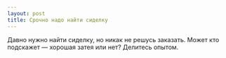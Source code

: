 ```yaml
---
layout: post 
title: Срочно надо найти сиделку 
--- 
```

Давно нужно найти сиделку, но никак не решусь заказать. Может кто подскажет — хорошая затея или нет? Делитесь опытом.